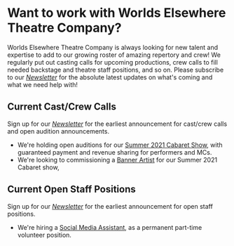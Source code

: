 # Want to work with Worlds Elsewhere Theatre Company?

Worlds Elsewhere Theatre Company is always looking for new talent and expertise to add to our growing roster of amazing repertory and crew! We regularly put out casting calls for upcoming productions, crew calls to fill needed backstage and theatre staff positions, and so on. Please subscribe to our [<i news>Newsletter</i>][newsletter] for the absolute latest updates on what's coming and what we need help with!

[newsletter]: <{{ site.social.news.url }}> "{{ site.social.news.title }}"

## Current Cast/Crew Calls

Sign up for our [<i news>Newsletter</i>][newsletter] for the earliest announcement for cast/crew calls and open audition announcements.

- We're holding open auditions for our [Summer 2021 Cabaret Show](./auditions-summer-21), with guaranteed payment and revenue sharing for performers and MCs.
- We're looking to commissioning a [Banner Artist](./banner-artist-summer-21) for our Summer 2021 Cabaret show,

## Current Open Staff Positions

Sign up for our [<i news>Newsletter</i>][newsletter] for the earliest announcement for open staff positions.

- We're hiring a [Social Media Assistant](./social-media-assistant), as a permanent part-time volunteer position.
